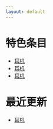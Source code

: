 ```yaml
---
layout: default
---
```


# 特色条目

- <a href="http://xuanxuebaike.github.io/wiki/耳机">耳机</a>
- [耳机](/wiki/耳机)
- [耳机](/wiki/%E8%80%B3%E6%9C%BA)

# 最近更新

- <a href="http://xuanxuebaike.github.io/wiki/%E8%80%B3%E6%9C%BA">耳机</a>